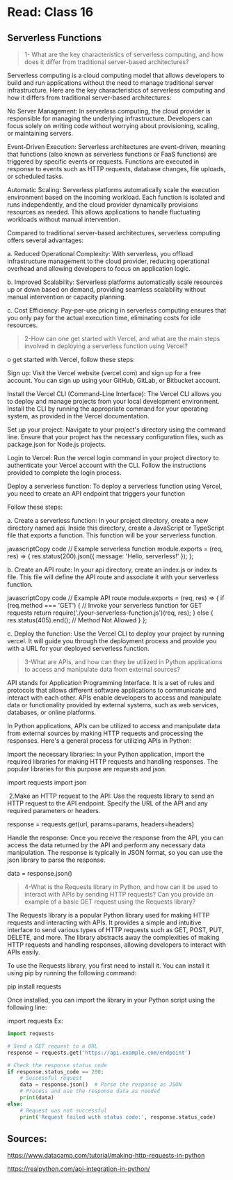 # Read: Class 16 
## Serverless Functions


>1- What are the key characteristics of serverless computing, and how does it differ from traditional server-based architectures?

Serverless computing is a cloud computing model that allows developers to build and run applications without the need to manage traditional server infrastructure. Here are the key characteristics of serverless computing and how it differs from traditional server-based architectures:

No Server Management: In serverless computing, the cloud provider is responsible for managing the underlying infrastructure. Developers can focus solely on writing code without worrying about provisioning, scaling, or maintaining servers.

Event-Driven Execution: Serverless architectures are event-driven, meaning that functions (also known as serverless functions or FaaS functions) are triggered by specific events or requests. Functions are executed in response to events such as HTTP requests, database changes, file uploads, or scheduled tasks.

Automatic Scaling: Serverless platforms automatically scale the execution environment based on the incoming workload. Each function is isolated and runs independently, and the cloud provider dynamically provisions resources as needed. This allows applications to handle fluctuating workloads without manual intervention.

Compared to traditional server-based architectures, serverless computing offers several advantages:

a. Reduced Operational Complexity: With serverless, you offload infrastructure management to the cloud provider, reducing operational overhead and allowing developers to focus on application logic.

b. Improved Scalability: Serverless platforms automatically scale resources up or down based on demand, providing seamless scalability without manual intervention or capacity planning.

c. Cost Efficiency: Pay-per-use pricing in serverless computing ensures that you only pay for the actual execution time, eliminating costs for idle resources.




>2-How can one get started with Vercel, and what are the main steps involved in deploying a serverless function using Vercel?

o get started with Vercel, follow these steps:

Sign up: Visit the Vercel website (vercel.com) and sign up for a free account. You can sign up using your GitHub, GitLab, or Bitbucket account.

Install the Vercel CLI (Command-Line Interface): The Vercel CLI allows you to deploy and manage projects from your local development environment. Install the CLI by running the appropriate command for your operating system, as provided in the Vercel documentation.

Set up your project: Navigate to your project's directory using the command line. Ensure that your project has the necessary configuration files, such as package.json for Node.js projects.

Login to Vercel: Run the vercel login command in your project directory to authenticate your Vercel account with the CLI. Follow the instructions provided to complete the login process.

Deploy a serverless function: To deploy a serverless function using Vercel, you need to create an API endpoint that triggers your function

Follow these steps:

a. Create a serverless function: In your project directory, create a new directory named api. Inside this directory, create a JavaScript or TypeScript file that exports a function. This function will be your serverless function.

javascriptCopy code
// Example serverless function module.exports = (req, res) => { res.status(200).json({ message: 'Hello, serverless!' }); };

b. Create an API route: In your api directory, create an index.js or index.ts file. This file will define the API route and associate it with your serverless function.

javascriptCopy code
// Example API route module.exports = (req, res) => { if (req.method === 'GET') { // Invoke your serverless function for GET requests return require('./your-serverless-function.js')(req, res); } else { res.status(405).end(); // Method Not Allowed } };

c. Deploy the function: Use the Vercel CLI to deploy your project by running vercel. It will guide you through the deployment process and provide you with a URL for your deployed serverless function.




>3-What are APIs, and how can they be utilized in Python applications to access and manipulate data from external sources?

API stands for Application Programming Interface. It is a set of rules and protocols that allows different software applications to communicate and interact with each other. APIs enable developers to access and manipulate data or functionality provided by external systems, such as web services, databases, or online platforms.

In Python applications, APIs can be utilized to access and manipulate data from external sources by making HTTP requests and processing the responses. Here's a general process for utilizing APIs in Python:

Import the necessary libraries: In your Python application, import the required libraries for making HTTP requests and handling responses. The popular libraries for this purpose are requests and json.

import requests
import json


 2.Make an HTTP request to the API: Use the requests library to send an HTTP request to the API endpoint. Specify the URL of the API and any required parameters or headers.

response = requests.get(url, params=params, headers=headers)

Handle the response: Once you receive the response from the API, you can access the data returned by the API and perform any necessary data manipulation. The response is typically in JSON format, so you can use the json library to parse the response.

data = response.json()





>4-What is the Requests library in Python, and how can it be used to interact with APIs by sending HTTP requests? Can you provide an example of a basic GET request using the Requests library?

The Requests library is a popular Python library used for making HTTP requests and interacting with APIs. It provides a simple and intuitive interface to send various types of HTTP requests such as GET, POST, PUT, DELETE, and more. The library abstracts away the complexities of making HTTP requests and handling responses, allowing developers to interact with APIs easily.

To use the Requests library, you first need to install it. You can install it using pip by running the following command:

pip install requests


Once installed, you can import the library in your Python script using the following line:

import requests
Ex:
```py
import requests

# Send a GET request to a URL
response = requests.get('https://api.example.com/endpoint')

# Check the response status code
if response.status_code == 200:
    # Successful request
    data = response.json()  # Parse the response as JSON
    # Process and use the response data as needed
    print(data)
else:
    # Request was not successful
    print('Request failed with status code:', response.status_code)
```




## Sources:

https://www.datacamp.com/tutorial/making-http-requests-in-python

https://realpython.com/api-integration-in-python/


